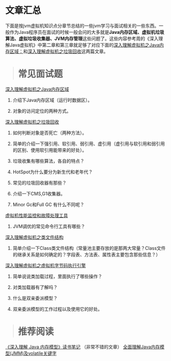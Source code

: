 # 文章汇总

下面是按jvm虚拟机知识点分章节总结的一些jvm学习与面试相关的一些东西。一般作为Java程序员在面试的时候一般会问的大多就是**Java内存区域、虚拟机垃圾算法、虚拟垃圾收集器、JVM内存管理**这些问题了。这些内容参考周的《深入理解Java虚拟机》中第二章和第三章就足够了对应下面的[深入理解虚拟机之Java内存区域：](https://link.zhihu.com/?target=https%3A//mp.weixin.qq.com/s%3F__biz%3DMzU4NDQ4MzU5OA%3D%3D%26mid%3D2247483910%26idx%3D1%26sn%3D246f39051a85fc312577499691fba89f%26chksm%3Dfd985467caefdd71f9a7c275952be34484b14f9e092723c19bd4ef557c324169ed084f868bdb%23rd)和[深入理解虚拟机之垃圾回收](https://link.zhihu.com/?target=https%3A//mp.weixin.qq.com/s%3F__biz%3DMzU4NDQ4MzU5OA%3D%3D%26mid%3D2247483914%26idx%3D1%26sn%3D9aa157d4a1570962c39783cdeec7e539%26chksm%3Dfd98546bcaefdd7d9f61cd356e5584e56b64e234c3a403ed93cb6d4dde07a505e3000fd0c427%23rd)这两篇文章。


> # 常见面试题

[深入理解虚拟机之Java内存区域](https://mp.weixin.qq.com/s?__biz=Mzg2OTA0Njk0OA==&mid=2247484960&idx=1&sn=ff3739fe849030178346bef28a4556c3&chksm=cea249ebf9d5c0fdbde7c86155d0d7ac8925153742aff472bcb79e5e9d400534a855bad38375&token=1082669959&lang=zh_CN#rd)

1. 介绍下Java内存区域（运行时数据区）。

2. 对象的访问定位的两种方式。


[深入理解虚拟机之垃圾回收](https://mp.weixin.qq.com/s?__biz=Mzg2OTA0Njk0OA==&mid=2247484959&idx=1&sn=9ac740edba59981b7c89482043776280&chksm=cea249d4f9d5c0c21703382510a47d4bb387932bd814ac891fd214b92cead5d2cf0ee2dff797&token=1082669959&lang=zh_CN#rd)

1. 如何判断对象是否死亡（两种方法）。

2. 简单的介绍一下强引用、软引用、弱引用、虚引用（虚引用与软引用和弱引用的区别、使用软引用能带来的好处）。

3. 垃圾收集有哪些算法，各自的特点？

4. HotSpot为什么要分为新生代和老年代？

5. 常见的垃圾回收器有那些？

6. 介绍一下CMS,G1收集器。

7. Minor Gc和Full GC 有什么不同呢？



 [虚拟机性能监控和故障处理工具](https://mp.weixin.qq.com/s?__biz=Mzg2OTA0Njk0OA==&mid=2247484957&idx=1&sn=713ed6003d23ef883ded14cb43e9ebb7&chksm=cea249d6f9d5c0c0ce0854a03f0d02fcacc8a46e29c2fd4f085a375b00e1cd1b632937a9895e&token=1082669959&lang=zh_CN#rd)

1. JVM调优的常见命令行工具有哪些？

 [深入理解虚拟机之类文件结构](https://mp.weixin.qq.com/s?__biz=Mzg2OTA0Njk0OA==&mid=2247484956&idx=1&sn=05f46ccacacdbce7c43de594d3fe93db&chksm=cea249d7f9d5c0c1ef6d29b0fbbf0701acd28490deb0974ae71b4d23ae793bec0b0993a4c829&token=1082669959&lang=zh_CN#rd)

1. 简单介绍一下Class类文件结构（常量池主要存放的是那两大常量？Class文件的继承关系是如何确定的？字段表、方法表、属性表主要包含那些信息？）

[深入理解虚拟机之虚拟机字节码执行引擎](https://mp.weixin.qq.com/s?__biz=Mzg2OTA0Njk0OA==&mid=2247484952&idx=1&sn=d0ec9443600dc5b2a81782b7ae0691d5&chksm=cea249d3f9d5c0c50642f1829fd6fe9e35d155bbbb6718611330c7c46c7158279275b533181e&token=1082669959&lang=zh_CN#rd)

1. 简单说说类加载过程，里面执行了哪些操作？

2. 对类加载器有了解吗？

3. 什么是双亲委派模型？

4. 双亲委派模型的工作过程以及使用它的好处。





> # 推荐阅读

 [《深入理解 Java 内存模型》读书笔记](http://www.54tianzhisheng.cn/2018/02/28/Java-Memory-Model/) （非常不错的文章）
 [全面理解Java内存模型(JMM)及volatile关键字 ](https://blog.csdn.net/javazejian/article/details/72772461)


